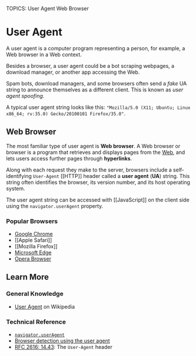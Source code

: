 TOPICS: User Agent
        Web Browser

# User Agent

A user agent is a computer program representing a person, for example, a Web browser in a Web context.

Besides a browser, a user agent could be a bot scraping webpages, a download manager, or another app
accessing the Web.

Spam bots, download managers, and some browsers often send a *fake* UA string to announce themselves
as a different client. This is known as *user agent spoofing*.

A typical user agent string looks like this:
`"Mozilla/5.0 (X11; Ubuntu; Linux x86_64; rv:35.0) Gecko/20100101 Firefox/35.0"`.

## Web Browser

The most familiar type of user agent is **Web browser**. A Web browser or browser is a program
that retrieves and displays pages from the [Web](/en/glossary/World_Wide_Web), and lets users access
further pages through **hyperlinks**.

Along with each request they make to the server, browsers include a
self-identifying `User-Agent` [[HTTP]] header called a **user agent** (**UA**) string. This string
often identifies the browser, its version number, and its host operating system.

The user agent string can be accessed with [[JavaScript]] on the client side using the
`navigator.userAgent` property.

### Popular Browsers

- [Google Chrome](/en/glossary/Google_Chrome_Browser)
- [[Apple Safari]]
- [[Mozilla Firefox]]
- [Microsoft Edge](https://www.microsoft.com/windows/microsoft-edge)
- [Opera Browser](http://www.opera.com/)

## Learn More

### General Knowledge

- [User Agent](https://en.wikipedia.org/wiki/User%20agent) on Wikipedia

### Technical Reference

- [`navigator.userAgent`](https://wiki.developer.mozilla.org/en-US/docs/Web/API/Navigator/userAgent)
- [Browser detection using the user agent](https://wiki.developer.mozilla.org/en-US/docs/Web/HTTP/Browser_detection_using_the_user_agent)
- [RFC 2616: 14.43](https://tools.ietf.org/html/rfc2616): The `User-Agent` header
